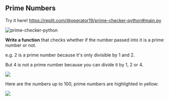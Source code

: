 ## Prime Numbers

Try it here! https://replit.com/@operator19/prime-checker-python#main.py

![prime-checker-python](https://user-images.githubusercontent.com/70670914/199179479-4ee17907-0ef6-49ea-8e42-8a8d3c1ad44b.gif)

**Write a function** that checks whether if the number passed into it is a prime number or not.

e.g. 2 is a prime number because it's only divisible by 1 and 2.

But 4 is not a prime number because you can divide it by 1, 2 or 4.

 
 ![](https://cdn.fs.teachablecdn.com/s0gceS97QD6MP5RUT49H)

Here are the numbers up to 100, prime numbers are highlighted in yellow:

![](https://cdn.fs.teachablecdn.com/NZqVclSt2qAe8KhTsUtw)


